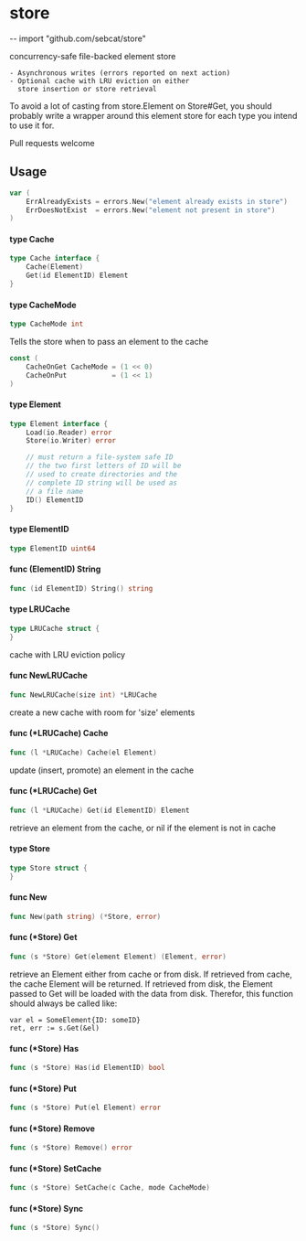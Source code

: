 # store
--
    import "github.com/sebcat/store"

concurrency-safe file-backed element store

    - Asynchronous writes (errors reported on next action)
    - Optional cache with LRU eviction on either
      store insertion or store retrieval

To avoid a lot of casting from store.Element on Store#Get, you should probably
write a wrapper around this element store for each type you intend to use it
for.

Pull requests welcome

## Usage

```go
var (
	ErrAlreadyExists = errors.New("element already exists in store")
	ErrDoesNotExist  = errors.New("element not present in store")
)
```

#### type Cache

```go
type Cache interface {
	Cache(Element)
	Get(id ElementID) Element
}
```


#### type CacheMode

```go
type CacheMode int
```

Tells the store when to pass an element to the cache

```go
const (
	CacheOnGet CacheMode = (1 << 0)
	CacheOnPut           = (1 << 1)
)
```

#### type Element

```go
type Element interface {
	Load(io.Reader) error
	Store(io.Writer) error

	// must return a file-system safe ID
	// the two first letters of ID will be
	// used to create directories and the
	// complete ID string will be used as
	// a file name
	ID() ElementID
}
```


#### type ElementID

```go
type ElementID uint64
```


#### func (ElementID) String

```go
func (id ElementID) String() string
```

#### type LRUCache

```go
type LRUCache struct {
}
```

cache with LRU eviction policy

#### func  NewLRUCache

```go
func NewLRUCache(size int) *LRUCache
```
create a new cache with room for 'size' elements

#### func (*LRUCache) Cache

```go
func (l *LRUCache) Cache(el Element)
```
update (insert, promote) an element in the cache

#### func (*LRUCache) Get

```go
func (l *LRUCache) Get(id ElementID) Element
```
retrieve an element from the cache, or nil if the element is not in cache

#### type Store

```go
type Store struct {
}
```


#### func  New

```go
func New(path string) (*Store, error)
```

#### func (*Store) Get

```go
func (s *Store) Get(element Element) (Element, error)
```
retrieve an Element either from cache or from disk. If retrieved from cache, the
cache Element will be returned. If retrieved from disk, the Element passed to
Get will be loaded with the data from disk. Therefor, this function should
always be called like:

    var el = SomeElement{ID: someID}
    ret, err := s.Get(&el)

#### func (*Store) Has

```go
func (s *Store) Has(id ElementID) bool
```

#### func (*Store) Put

```go
func (s *Store) Put(el Element) error
```

#### func (*Store) Remove

```go
func (s *Store) Remove() error
```

#### func (*Store) SetCache

```go
func (s *Store) SetCache(c Cache, mode CacheMode)
```

#### func (*Store) Sync

```go
func (s *Store) Sync()
```
